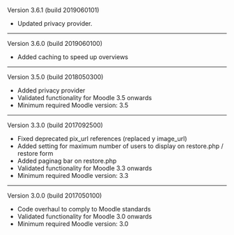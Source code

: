 Version 3.6.1 (build 2019060101)
* Updated privacy provider.
----------

Version 3.6.0 (build 2019060100)
* Added caching to speed up overviews
----------

Version 3.5.0 (build 2018050300)
* Added privacy provider
* Validated functionality for Moodle 3.5 onwards
* Minimum required Moodle version: 3.5
----------

Version 3.3.0 (build 2017092500)
* Fixed deprecated pix_url references (replaced y image_url)
* Added setting for maximum number of users to display on restore.php / restore form
* Added paginag bar on restore.php
* Validated functionality for Moodle 3.3 onwards
* Minimum required Moodle version: 3.3
----------

Version 3.0.0 (build 2017050100)
* Code overhaul to comply to Moodle standards
* Validated functionality for Moodle 3.0 onwards
* Minimum required Moodle version: 3.0
